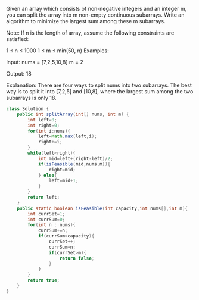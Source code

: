 Given an array which consists of non-negative integers and an integer m, you can split the array into m non-empty continuous subarrays. Write an algorithm to minimize the largest sum among these m subarrays.

Note:
If n is the length of array, assume the following constraints are satisfied:

1 ≤ n ≤ 1000
1 ≤ m ≤ min(50, n)
Examples:

Input:
nums = [7,2,5,10,8]
m = 2

Output:
18

Explanation:
There are four ways to split nums into two subarrays.
The best way is to split it into [7,2,5] and [10,8],
where the largest sum among the two subarrays is only 18.


```java
class Solution {
    public int splitArray(int[] nums, int m) {
        int left=0;
        int right=0;
        for(int i:nums){
            left=Math.max(left,i);
            right+=i;
        }
        while(left<right){
            int mid=left+(right-left)/2;
            if(isFeasible(mid,nums,m)){
                right=mid;
            } else{
                left=mid+1;
            }
        }
        return left;
    }
    public static boolean isFeasible(int capacity,int nums[],int m){
        int currSet=1;
        int currSum=0;
        for(int n : nums){
            currSum+=n;
            if(currSum>capacity){
                currSet++;
                currSum=n;
                if(currSet>m){
                    return false;
                }
            }
        }
        return true;
    }
}

```
